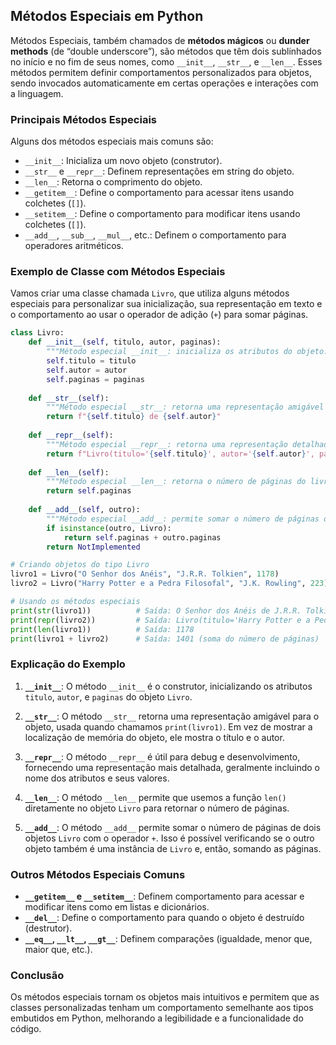 ## Métodos Especiais em Python

Métodos Especiais, também chamados de **métodos mágicos** ou **dunder methods** (de “double underscore”), são métodos que têm dois sublinhados no início e no fim de seus nomes, como `__init__`, `__str__`, e `__len__`. Esses métodos permitem definir comportamentos personalizados para objetos, sendo invocados automaticamente em certas operações e interações com a linguagem.

### Principais Métodos Especiais

Alguns dos métodos especiais mais comuns são:
- `__init__`: Inicializa um novo objeto (construtor).
- `__str__` e `__repr__`: Definem representações em string do objeto.
- `__len__`: Retorna o comprimento do objeto.
- `__getitem__`: Define o comportamento para acessar itens usando colchetes (`[]`).
- `__setitem__`: Define o comportamento para modificar itens usando colchetes (`[]`).
- `__add__`, `__sub__`, `__mul__`, etc.: Definem o comportamento para operadores aritméticos.

### Exemplo de Classe com Métodos Especiais

Vamos criar uma classe chamada `Livro`, que utiliza alguns métodos especiais para personalizar sua inicialização, sua representação em texto e o comportamento ao usar o operador de adição (`+`) para somar páginas.

```python
class Livro:
    def __init__(self, titulo, autor, paginas):
        """Método especial __init__: inicializa os atributos do objeto."""
        self.titulo = titulo
        self.autor = autor
        self.paginas = paginas
    
    def __str__(self):
        """Método especial __str__: retorna uma representação amigável do objeto."""
        return f"{self.titulo} de {self.autor}"
    
    def __repr__(self):
        """Método especial __repr__: retorna uma representação detalhada do objeto (útil para debug)."""
        return f"Livro(titulo='{self.titulo}', autor='{self.autor}', paginas={self.paginas})"
    
    def __len__(self):
        """Método especial __len__: retorna o número de páginas do livro."""
        return self.paginas
    
    def __add__(self, outro):
        """Método especial __add__: permite somar o número de páginas de dois livros."""
        if isinstance(outro, Livro):
            return self.paginas + outro.paginas
        return NotImplemented

# Criando objetos do tipo Livro
livro1 = Livro("O Senhor dos Anéis", "J.R.R. Tolkien", 1178)
livro2 = Livro("Harry Potter e a Pedra Filosofal", "J.K. Rowling", 223)

# Usando os métodos especiais
print(str(livro1))          # Saída: O Senhor dos Anéis de J.R.R. Tolkien
print(repr(livro2))         # Saída: Livro(titulo='Harry Potter e a Pedra Filosofal', autor='J.K. Rowling', paginas=223)
print(len(livro1))          # Saída: 1178
print(livro1 + livro2)      # Saída: 1401 (soma do número de páginas)
```

### Explicação do Exemplo

1. **`__init__`**: O método `__init__` é o construtor, inicializando os atributos `titulo`, `autor`, e `paginas` do objeto `Livro`.
   
2. **`__str__`**: O método `__str__` retorna uma representação amigável para o objeto, usada quando chamamos `print(livro1)`. Em vez de mostrar a localização de memória do objeto, ele mostra o título e o autor.
   
3. **`__repr__`**: O método `__repr__` é útil para debug e desenvolvimento, fornecendo uma representação mais detalhada, geralmente incluindo o nome dos atributos e seus valores.
   
4. **`__len__`**: O método `__len__` permite que usemos a função `len()` diretamente no objeto `Livro` para retornar o número de páginas.
   
5. **`__add__`**: O método `__add__` permite somar o número de páginas de dois objetos `Livro` com o operador `+`. Isso é possível verificando se o outro objeto também é uma instância de `Livro` e, então, somando as páginas.

### Outros Métodos Especiais Comuns

- **`__getitem__` e `__setitem__`**: Definem comportamento para acessar e modificar itens como em listas e dicionários.
- **`__del__`**: Define o comportamento para quando o objeto é destruído (destrutor).
- **`__eq__`, `__lt__`, `__gt__`**: Definem comparações (igualdade, menor que, maior que, etc.).

### Conclusão

Os métodos especiais tornam os objetos mais intuitivos e permitem que as classes personalizadas tenham um comportamento semelhante aos tipos embutidos em Python, melhorando a legibilidade e a funcionalidade do código.
